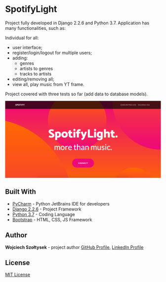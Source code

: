 # SpotifyLight

Project fully developed in Django 2.2.6 and Python 3.7. Application has many functionalities, such as:

Individual for all:
- user interface;
- register/login/logout for multiple users;
- adding:
    - genres
    - artists to genres
    - tracks to artists
- editing/removing all;
- view all, play music from YT frame.

Project covered with three tests so far (add data to database models).

![](https://github.com/wszoltysek/spotify/blob/master/main_app/static/img/readme-photo.png?raw=true)

## Built With

- [PyCharm](https://www.jetbrains.com/pycharm/) - Python JetBrains IDE for developers
- [Django 2.2.6](https://docs.djangoproject.com/pl/2.1/releases/2.0/) - Project Framework
- [Python 3.7](https://www.python.org/downloads/release/python-370/) - Coding Language
- [Bootstrap](https://startbootstrap.com/) - HTML, CSS, JS Framework

## Author

**Wojciech Szołtysek** - project author 
[GitHub Profile](https://github.com/wszoltysek/), [LinkedIn Profile](https://www.linkedin.com/in/wszoltysek/)

## License

[MIT License](https://choosealicense.com/licenses/mit/)
